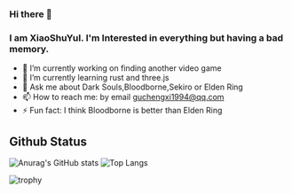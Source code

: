 ### Hi there 👋

### I am XiaoShuYuI. I'm Interested in everything but having a bad memory.


- 🔭 I’m currently working on finding another video game
- 🌱 I’m currently learning rust and three.js
- 💬 Ask me about Dark Souls,Bloodborne,Sekiro or Elden Ring
- 📫 How to reach me: by email guchengxi1994@qq.com
- ⚡ Fun fact: I think Bloodborne is better than Elden Ring

## Github Status
![Anurag's GitHub stats](https://github-readme-stats.vercel.app/api?username=guchengxi1994&show_icons=true) ![Top Langs](https://github-readme-stats.vercel.app/api/top-langs/?username=guchengxi1994&layout=compact)

![trophy](https://github-profile-trophy.vercel.app/?username=guchengxi1994)
